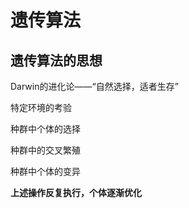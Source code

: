 # 遗传算法
## 遗传算法的思想
Darwin的进化论——“自然选择，适者生存”

特定环境的考验

种群中个体的选择

种群中的交叉繁殖

种群中个体的变异

**上述操作反复执行，个体逐渐优化**